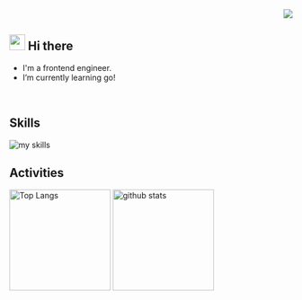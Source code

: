 <div align="right">
  <img src="https://komarev.com/ghpvc/?username=yuichi04" />
</div>



## <img src="https://media.giphy.com/media/hvRJCLFzcasrR4ia7z/giphy.gif" width="28"> Hi there

- I'm a frontend engineer.
- I’m currently learning go!
<br>


## Skills
<img alt="my skills" src="https://skillicons.dev/icons?theme=dark&perline=7&i=html,css,sass,tailwindcss,js,ts,jquery,react,next,gatsby,graphql,golang" />
<br>


## Activities
<div align="left"> 
  <img alt="Top Langs" height="180px" src="https://github-readme-stats.vercel.app/api?username=yuichi04&theme=vue-dark&layout=compact&show_icons=true" />
  <img alt="github stats" height="180px" src="https://github-readme-stats.vercel.app/api/top-langs/?username=yuichi04&theme=vue-dark&layout=compact" />
</div>

